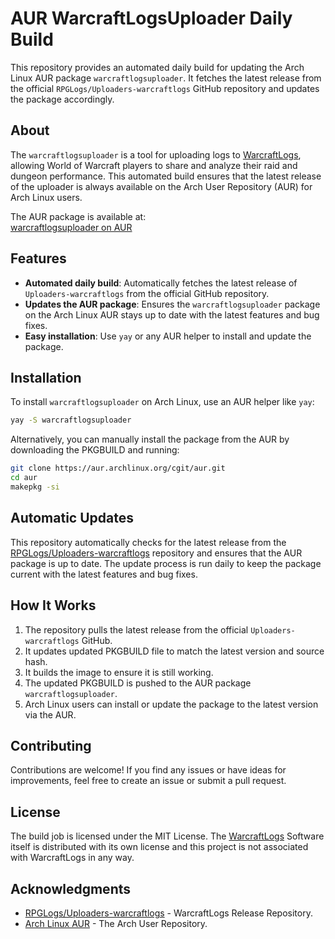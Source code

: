 # AUR WarcraftLogsUploader Daily Build

This repository provides an automated daily build for updating the Arch Linux AUR package `warcraftlogsuploader`. It fetches the latest release from the official `RPGLogs/Uploaders-warcraftlogs` GitHub repository and updates the package accordingly.

## About

The `warcraftlogsuploader` is a tool for uploading logs to [WarcraftLogs](https://warcraftlogs.com/), allowing World of Warcraft players to share and analyze their raid and dungeon performance. This automated build ensures that the latest release of the uploader is always available on the Arch User Repository (AUR) for Arch Linux users.

The AUR package is available at:  
[warcraftlogsuploader on AUR](https://aur.archlinux.org/packages/warcraftlogsuploader)

## Features

- **Automated daily build**: Automatically fetches the latest release of `Uploaders-warcraftlogs` from the official GitHub repository.
- **Updates the AUR package**: Ensures the `warcraftlogsuploader` package on the Arch Linux AUR stays up to date with the latest features and bug fixes.
- **Easy installation**: Use `yay` or any AUR helper to install and update the package.

## Installation

To install `warcraftlogsuploader` on Arch Linux, use an AUR helper like `yay`:

```bash
yay -S warcraftlogsuploader
```

Alternatively, you can manually install the package from the AUR by downloading the PKGBUILD and running:

```bash
git clone https://aur.archlinux.org/cgit/aur.git
cd aur
makepkg -si
```

## Automatic Updates

This repository automatically checks for the latest release from the [RPGLogs/Uploaders-warcraftlogs](https://github.com/RPGLogs/Uploaders-warcraftlogs) repository and ensures that the AUR package is up to date. The update process is run daily to keep the package current with the latest features and bug fixes.

## How It Works

1. The repository pulls the latest release from the official `Uploaders-warcraftlogs` GitHub.
2. It updates updated PKGBUILD file to match the latest version and source hash.
3. It builds the image to ensure it is still working.
4. The updated PKGBUILD is pushed to the AUR package `warcraftlogsuploader`.
5. Arch Linux users can install or update the package to the latest version via the AUR.

## Contributing

Contributions are welcome! If you find any issues or have ideas for improvements, feel free to create an issue or submit a pull request.

## License

The build job is licensed under the MIT License. The [WarcraftLogs](https://warcraftlogs.com/) Software itself is distributed with its own license and this project is not associated with WarcraftLogs in any way.

## Acknowledgments

- [RPGLogs/Uploaders-warcraftlogs](https://github.com/RPGLogs/Uploaders-warcraftlogs) - WarcraftLogs Release Repository.
- [Arch Linux AUR](https://aur.archlinux.org/) - The Arch User Repository.
